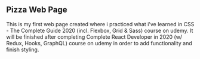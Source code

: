 ## Pizza Web Page

This is my first web page created where i practiced what i've learned in CSS - The Complete Guide 2020 (incl. Flexbox, Grid & Sass) course on udemy.
It will be finished after completing Complete React Developer in 2020 (w/ Redux, Hooks, GraphQL) course on udemy in order to add functionality and finish styling.
